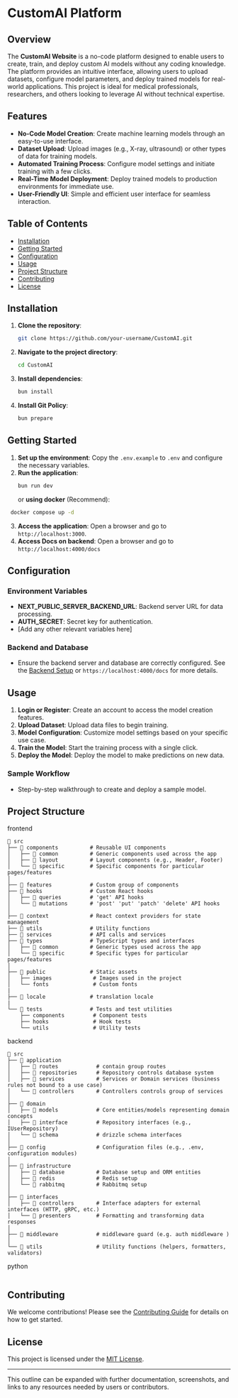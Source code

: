 # CustomAI Platform

## Overview
The **CustomAI Website** is a no-code platform designed to enable users to create, train, and deploy custom AI models without any coding knowledge. The platform provides an intuitive interface, allowing users to upload datasets, configure model parameters, and deploy trained models for real-world applications. This project is ideal for medical professionals, researchers, and others looking to leverage AI without technical expertise.

## Features
- **No-Code Model Creation**: Create machine learning models through an easy-to-use interface.
- **Dataset Upload**: Upload images (e.g., X-ray, ultrasound) or other types of data for training models.
- **Automated Training Process**: Configure model settings and initiate training with a few clicks.
- **Real-Time Model Deployment**: Deploy trained models to production environments for immediate use.
- **User-Friendly UI**: Simple and efficient user interface for seamless interaction.

## Table of Contents
- [Installation](#installation)
- [Getting Started](#getting-started)
- [Configuration](#configuration)
- [Usage](#usage)
- [Project Structure](#project-structure)
- [Contributing](#contributing)
- [License](#license)

## Installation
1. **Clone the repository**:
   ```bash
   git clone https://github.com/your-username/CustomAI.git
   ```
2. **Navigate to the project directory**:
   ```bash
   cd CustomAI
   ```
3. **Install dependencies**:
   ```bash
   bun install
   ```
4. **Install Git Policy**:
   ```bash
   bun prepare
   ```

## Getting Started
1. **Set up the environment**: Copy the `.env.example` to `.env` and configure the necessary variables.
2. **Run the application**:
   ```bash
   bun run dev
   ```
   or
   **using docker** (Recommend):
  ```bash
   docker compose up -d
   ```
3. **Access the application**: Open a browser and go to `http://localhost:3000`.
4. **Access Docs on backend**: Open a browser and go to `http://localhost:4000/docs`

## Configuration
### Environment Variables
- **NEXT_PUBLIC_SERVER_BACKEND_URL**: Backend server URL for data processing.
- **AUTH_SECRET**: Secret key for authentication.
- [Add any other relevant variables here]

### Backend and Database
- Ensure the backend server and database are correctly configured. See the [Backend Setup](docs/backend.md) or `https://localhost:4000/docs` for more details.

## Usage
1. **Login or Register**: Create an account to access the model creation features.
2. **Upload Dataset**: Upload data files to begin training.
3. **Model Configuration**: Customize model settings based on your specific use case.
4. **Train the Model**: Start the training process with a single click.
5. **Deploy the Model**: Deploy the model to make predictions on new data.

### Sample Workflow
- Step-by-step walkthrough to create and deploy a sample model.

## Project Structure
frontend
```
📁 src
├── 📁 components          # Reusable UI components
│   ├── 📁 common          # Generic components used across the app
│   ├── 📁 layout          # Layout components (e.g., Header, Footer)
│   └── 📁 specific        # Specific components for particular pages/features
│
├── 📁 features            # Custom group of components
├── 📁 hooks               # Custom React hooks
│   ├── 📁 queries         # 'get' API hooks
│   └── 📁 mutations       # 'post' 'put' 'patch' 'delete' API hooks
│
├── 📁 context             # React context providers for state management
├── 📁 utils               # Utility functions
├── 📁 services            # API calls and services
├── 📁 types               # TypeScript types and interfaces
│   ├── 📁 common          # Generic types used across the app
│   └── 📁 specific        # Specific types for particular pages/features
│
├── 📁 public              # Static assets
│   ├── images             # Images used in the project
│   └── fonts              # Custom fonts
|
├── 📁 locale              # translation locale
|
└── 📁 tests               # Tests and test utilities
    ├── components         # Component tests
    ├── hooks              # Hook tests
    └── utils              # Utility tests

```
backend
```
📁 src
├── 📁 application
│   ├── 📁 routes            # contain group routes
│   ├── 📁 repositories      # Repository controls database system 
│   ├── 📁 services          # Services or Domain services (business rules not bound to a use case)
│   └── 📁 controllers       # Controllers controls group of services
│
├── 📁 domain
│   ├── 📁 models            # Core entities/models representing domain concepts
│   ├── 📁 interface         # Repository interfaces (e.g., IUserRepository)
│   └── 📁 schema            # drizzle schema interfaces
│
├── 📁 config                # Configuration files (e.g., .env, configuration modules)
│
├── 📁 infrastructure      
│   ├── 📁 database          # Database setup and ORM entities
│   ├── 📁 redis             # Redis setup
│   └── 📁 rabbitmq          # Rabbitmq setup
│
├── 📁 interfaces
│   ├── 📁 controllers       # Interface adapters for external interfaces (HTTP, gRPC, etc.)
│   └── 📁 presenters        # Formatting and transforming data responses
│
├── 📁 middleware            # middleware guard (e.g. auth middleware )
│
└── 📁 utils                 # Utility functions (helpers, formatters, validators)
```
python
```
```

## Contributing
We welcome contributions! Please see the [Contributing Guide](CONTRIBUTING.md) for details on how to get started.

## License
This project is licensed under the [MIT License](LICENSE).

---

This outline can be expanded with further documentation, screenshots, and links to any resources needed by users or contributors.
